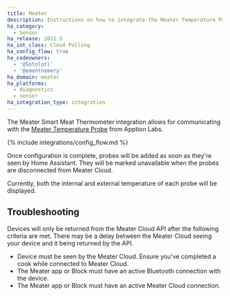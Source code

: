 ```yaml
---
title: Meater
description: Instructions on how to integrate the Meater Temperature Probe within Home Assistant.
ha_category:
  - Sensor
ha_release: 2022.5
ha_iot_class: Cloud Polling
ha_config_flow: true
ha_codeowners:
  - '@Sotolotl'
  - '@emontnemery'
ha_domain: meater
ha_platforms:
  - diagnostics
  - sensor
ha_integration_type: integration
---
```


The Meater Smart Meat Thermometer integration allows for communicating with the [Meater Temperature Probe](https://meater.com/) from Apption Labs.

{% include integrations/config_flow.md %}

Once configuration is complete, probes will be added as soon as they're seen by Home Assistant. They will be marked unavailable when the probes are disconnected from Meater Cloud.

Currently, both the internal and external temperature of each probe will be displayed.

## Troubleshooting

Devices will only be returned from the Meater Cloud API after the following criteria are met. There may be a delay between the Meater Cloud seeing your device and it being returned by the API.

- Device must be seen by the Meater Cloud. Ensure you've completed a cook while connected to Meater Cloud.
- The Meater app or Block must have an active Bluetooth connection with the device.
- The Meater app or Block must have an active Meater Cloud connection.
